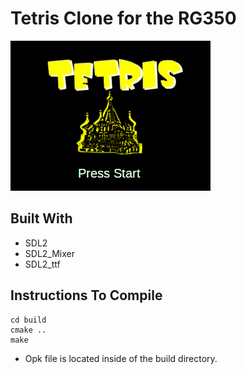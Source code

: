 # Tetris Clone for the RG350

[![Tetris clone ](https://github.com/Samuel85/tetris_rg350/blob/master/build/images/intro.bmp)](https://www.youtube.com/watch?v=YJ5n5TuaGzM "Youtube video")

## Built With
* SDL2
* SDL2_Mixer
* SDL2_ttf

## Instructions To Compile
```
cd build
cmake ..
make 
```

* Opk file is located inside of the build directory.

